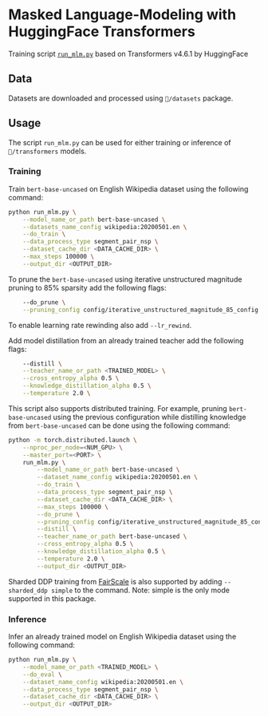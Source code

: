 <!-- 
Apache v2 license
Copyright (C) 2021 Intel Corporation
SPDX-License-Identifier: Apache-2.0
-->

# Masked Language-Modeling with HuggingFace Transformers
Training script [`run_mlm.py`](https://github.com/huggingface/transformers/blob/v4.6.1/examples/pytorch/language-modeling/run_mlm.py) based on Transformers v4.6.1 by HuggingFace

## Data
Datasets are downloaded and processed using `🤗/datasets` package.

## Usage
The script `run_mlm.py` can be used for either training or inference of `🤗/transformers` models.

### Training
Train `bert-base-uncased` on English Wikipedia dataset using the following command:

``` bash
python run_mlm.py \
    --model_name_or_path bert-base-uncased \
    --datasets_name_config wikipedia:20200501.en \
    --do_train \
    --data_process_type segment_pair_nsp \
    --dataset_cache_dir <DATA_CACHE_DIR> \
    --max_steps 100000 \
    --output_dir <OUTPUT_DIR>
```

To prune the `bert-base-uncased` using iterative unstructured magnitude pruning to 85% sparsity add the following flags:
```bash
    --do_prune \
    --pruning_config config/iterative_unstructured_magnitude_85_config.json \
```

To enable learning rate rewinding also add `--lr_rewind`.

Add model distillation from an already trained teacher add the following flags:
```bash
    --distill \
    --teacher_name_or_path <TRAINED_MODEL> \
    --cross_entropy_alpha 0.5 \
    --knowledge_distillation_alpha 0.5 \
    --temperature 2.0 \
```

This script also supports distributed training. 
For example, pruning `bert-base-uncased` using the previous configuration while distilling knowledge from `bert-base-uncased` can be done using the following command:

```bash
python -m torch.distributed.launch \
    --nproc_per_node=<NUM_GPU> \
    --master_port=<PORT> \
    run_mlm.py \
        --model_name_or_path bert-base-uncased \
        --dataset_name_config wikipedia:20200501.en \
        --do_train \
        --data_process_type segment_pair_nsp \
        --dataset_cache_dir <DATA_CACHE_DIR> \
        --max_steps 100000 \
        --do_prune \
        --pruning_config config/iterative_unstructured_magnitude_85_config.json \
        --distill \
        --teacher_name_or_path bert-base-uncased \
        --cross_entropy_alpha 0.5 \
        --knowledge_distillation_alpha 0.5 \
        --temperature 2.0 \
        --output_dir <OUTPUT_DIR>
```

Sharded DDP training from [FairScale](https://github.com/facebookresearch/fairscale) is also supported by adding `--sharded_ddp simple` to the command.
Note: simple is the only mode supported in this package.

### Inference
Infer an already trained model on English Wikipedia dataset using the following command:
``` bash
python run_mlm.py \
    --model_name_or_path <TRAINED_MODEL> \
    --do_eval \
    --dataset_name_config wikipedia:20200501.en \
    --data_process_type segment_pair_nsp \
    --dataset_cache_dir <DATA_CACHE_DIR> \
    --output_dir <OUTPUT_DIR>
```
